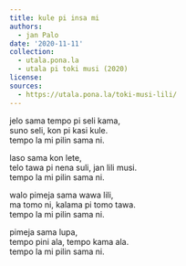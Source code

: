 ```yaml
---
title: kule pi insa mi
authors:
  - jan Palo
date: '2020-11-11'
collection:
  - utala.pona.la
  - utala pi toki musi (2020)
license:
sources:
  - https://utala.pona.la/toki-musi-lili/
---
```


jelo sama tempo pi seli kama,  
suno seli, kon pi kasi kule.  
tempo la mi pilin sama ni.

laso sama kon lete,  
telo tawa pi nena suli, jan lili musi.  
tempo la mi pilin sama ni.

walo pimeja sama wawa lili,  
ma tomo ni, kalama pi tomo tawa.  
tempo la mi pilin sama ni.

pimeja sama lupa,  
tempo pini ala, tempo kama ala.  
tempo la mi pilin sama ni.
